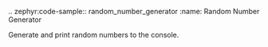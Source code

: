 .. zephyr:code-sample:: random_number_generator
   :name: Random Number Generator

   Generate and print random numbers to the console.